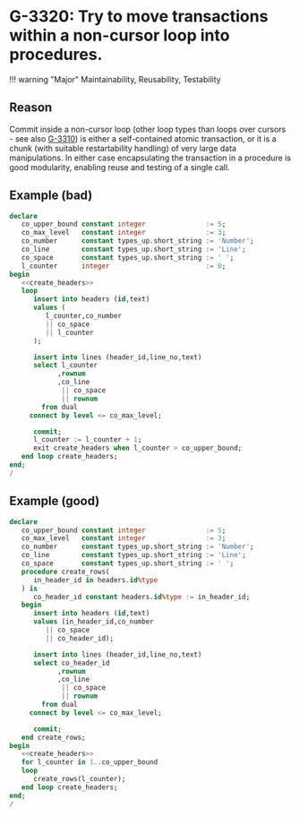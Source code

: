 # G-3320: Try to move transactions within a non-cursor loop into procedures.

!!! warning "Major"
    Maintainability, Reusability, Testability

## Reason

Commit inside a non-cursor loop (other loop types than loops over cursors - see also [G-3310](../../../../4-language-usage/3-dml-and-sql/3-transaction-control/g-3310)) is either a self-contained atomic transaction, or it is a chunk (with suitable restartability handling) of very large data manipulations. In either case encapsulating the transaction in a procedure is good modularity, enabling reuse and testing of a single call.

## Example (bad)

``` sql hl_lines="10 27"
declare
   co_upper_bound constant integer               := 5;
   co_max_level   constant integer               := 3;
   co_number      constant types_up.short_string := 'Number';
   co_line        constant types_up.short_string := 'Line';
   co_space       constant types_up.short_string := ' ';
   l_counter      integer                        := 0;
begin
   <<create_headers>>
   loop
      insert into headers (id,text)
      values (
         l_counter,co_number
         || co_space
         || l_counter
      );

      insert into lines (header_id,line_no,text)
      select l_counter
            ,rownum
            ,co_line
             || co_space
             || rownum
        from dual
     connect by level <= co_max_level;

      commit;
      l_counter := l_counter + 1;
      exit create_headers when l_counter > co_upper_bound;
   end loop create_headers;
end;
/
```

## Example (good)

``` sql hl_lines="26 31 32"
declare
   co_upper_bound constant integer               := 5;
   co_max_level   constant integer               := 3;
   co_number      constant types_up.short_string := 'Number';
   co_line        constant types_up.short_string := 'Line';
   co_space       constant types_up.short_string := ' ';
   procedure create_rows(
      in_header_id in headers.id%type
   ) is
      co_header_id constant headers.id%type := in_header_id;
   begin
      insert into headers (id,text)
      values (in_header_id,co_number
         || co_space
         || co_header_id);

      insert into lines (header_id,line_no,text)
      select co_header_id
            ,rownum
            ,co_line
             || co_space
             || rownum
        from dual
     connect by level <= co_max_level;

      commit;
   end create_rows;
begin
   <<create_headers>>
   for l_counter in 1..co_upper_bound
   loop
      create_rows(l_counter);
   end loop create_headers;
end;
/
```